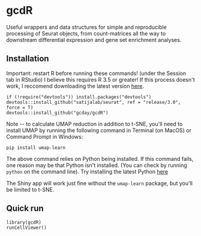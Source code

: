 # gcdR
Useful wrappers and data structures for simple and reproducible processing of Seurat objects, from count-matrices all the way to downstream differential expression and gene set enrichment analyses. 


## Installation
Important: restart R before running these commands! (under the Session tab in RStudio)
I believe this requires R 3.5 or greater! If this process doesn't work, I reccomend downloading the latest version [here](http://cran.cnr.berkeley.edu/). 
```{r}
if (!require("devtools")) install.packages("devtools")
devtools::install_github("satijalab/seurat", ref = "release/3.0", force = T)
devtools::install_github("gcday/gcdR")
```
Note -- to calculate UMAP reduction in addition to t-SNE, you'll need to install UMAP by running the following command in Terminal (on MacOS) or Command Prompt in Windows:
```
pip install umap-learn
```
The above command relies on Python being installed. If this command fails, one reason may be that Python isn't installed. (You can check by running ```python``` on the command line). Try installing the latest Python [here](https://www.python.org/downloads/release/python-372/)

The Shiny app will work just fine without the ```umap-learn``` package, but you'll be limited to t-SNE. 

## Quick run
```{r}
library(gcdR)
runCellViewer()
```



